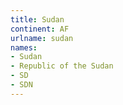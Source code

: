 ```yaml
---
title: Sudan
continent: AF
urlname: sudan
names:
- Sudan
- Republic of the Sudan
- SD
- SDN
---
```


